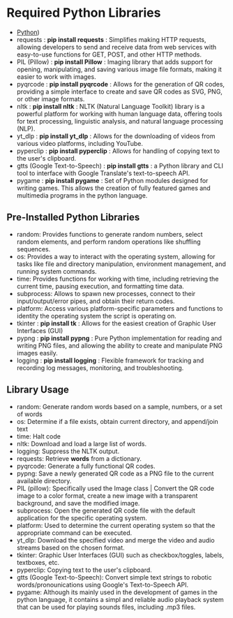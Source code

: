 # Required Python Libraries

- [Python]([https://www.python.org/))
- requests : **pip install requests** : Simplifies making HTTP requests, allowing developers to send and receive data from web services with easy-to-use functions for GET, POST, and other HTTP methods.
- PIL (Pillow) : **pip install Pillow** : Imaging library that adds support for opening, manipulating, and saving various image file formats, making it easier to work with images.
- pyqrcode : **pip install pyqrcode** : Allows for the generation of QR codes, providing a simple interface to create and save QR codes as SVG, PNG, or other image formats.
- nltk : **pip install nltk** : NLTK (Natural Language Toolkit) library is a powerful platform for working with human language data, offering tools for text processing, linguistic analysis, and natural language processing (NLP).
- yt_dlp : **pip install yt_dlp** : Allows for the downloading of videos from various video platforms, including YouTube.
- pyperclip : **pip install pyperclip** : Allows for handling of copying text to the user's clipboard.
- gtts (Google Text-to-Speech) : **pip install gtts** : a Python library and CLI tool to interface with Google Translate's text-to-speech API.
- pygame : **pip install pygame** : Set of Python modules designed for writing games. This allows the creation of fully featured games and multimedia programs in the python language.

## Pre-Installed Python Libraries

- random: Provides functions to generate random numbers, select random elements, and perform random operations like shuffling sequences.
- os: Provides a way to interact with the operating system, allowing for tasks like file and directory manipulation, environment management, and running system commands.
- time: Provides functions for working with time, including retrieving the current time, pausing execution, and formatting time data.
- subprocess: Allows to spawn new processes, connect to their input/output/error pipes, and obtain their return codes.
- platform: Access various platform-specific parameters and functions to identity the operating system the script is operating on.
- tkinter : **pip install tk** : Allows for the easiest creation of Graphic User Interfaces (GUI)
- pypng : **pip install pypng** : Pure Python implementation for reading and writing PNG files, and allowing the ability to create and manipulate PNG images easily.
- logging : **pip install logging** : Flexible framework for tracking and recording log messages, monitoring, and troubleshooting.

## Library Usage

- random: Generate random words based on a sample, numbers, or a set of words
- os: Determine if a file exists, obtain current directory, and append/join text
- time: Halt code
- nltk: Download and load a large list of words.
- logging: Suppress the NLTK output.
- requests: Retrieve **words** from a dictionary.
- pyqrcode: Generate a fully functional QR codes.
- pypng: Save a newly generated QR code as a PNG file to the current available directory.
- PIL (pillow): Specifically used the Image class | Convert the QR code image to a color format, create a new image with a transparent background, and save the modified image.
- subprocess: Open the generated QR code file with the default application for the specific operating system.
- platform: Used to determine the current operating system so that the appropriate command can be executed.
- yt_dlp: Download the specified video and merge the video and audio streams based on the chosen format.
- tkinter: Graphic User Interfaces (GUI) such as checkbox/toggles, labels, textboxes, etc.
- pyperclip: Copying text to the user's clipboard. 
- gtts (Google Text-to-Speech): Convert simple text strings to robotic words/pronounications using Google's Text-to-Speech API.
- pygame: Although its mainly used in the development of games in the python language, it contains a simpl and reliable audio playback system that can be used for playing sounds files, including .mp3 files.
